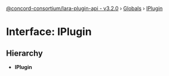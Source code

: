 [@concord-consortium/lara-plugin-api - v3.2.0](../README.md) › [Globals](../globals.md) › [IPlugin](iplugin.md)

# Interface: IPlugin

## Hierarchy

* **IPlugin**
